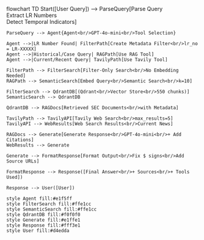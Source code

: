 flowchart TD
    Start([User Query]) --> ParseQuery[Parse Query<br/>Extract LR Numbers<br/>Detect Temporal Indicators]
    
    ParseQuery --> Agent{Agent<br/>GPT-4o-mini<br/>Tool Selection}
    
    Agent -->|LR Number Found| FilterPath[Create Metadata Filter<br/>lr_no = LR-XXXXX]
    Agent -->|Historical/Case Query| RAGPath[Use RAG Tool]
    Agent -->|Current/Recent Query| TavilyPath[Use Tavily Tool]
    
    FilterPath --> FilterSearch[Filter-Only Search<br/>No Embedding Needed]
    RAGPath --> SemanticSearch[Embed Query<br/>Semantic Search<br/>k=10]
    
    FilterSearch --> QdrantDB[(Qdrant<br/>Vector Store<br/>550 chunks)]
    SemanticSearch --> QdrantDB
    
    QdrantDB --> RAGDocs[Retrieved SEC Documents<br/>with Metadata]
    
    TavilyPath --> TavilyAPI[Tavily Web Search<br/>max_results=5]
    TavilyAPI --> WebResults[Web Search Results<br/>Current News]
    
    RAGDocs --> Generate[Generate Response<br/>GPT-4o-mini<br/>+ Add Citations]
    WebResults --> Generate
    
    Generate --> FormatResponse[Format Output<br/>Fix $ signs<br/>Add Source URLs]
    
    FormatResponse --> Response([Final Answer<br/>+ Sources<br/>+ Tools Used])
    
    Response --> User([User])
    
    style Agent fill:#e1f5ff
    style FilterSearch fill:#ffe1cc
    style SemanticSearch fill:#ffe1cc
    style QdrantDB fill:#f0f0f0
    style Generate fill:#e1ffe1
    style Response fill:#fff3e1
    style User fill:#d4edda